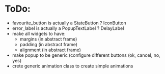 # ToDo:
- favourite_button is actually a StateButton ? IconButton
- error_label is actually a PopupTextLabel ? DelayLabel
- make all widgets to have:
    - margins (in abstract frame)
    - padding (in abstract frame)
    - alignment (in abstract frame)
- make popup to be generic (configure different buttons (ok, cancel, no, yes)
- crete generic animation class to create simple animations
